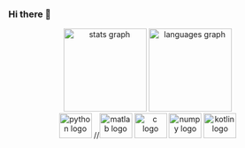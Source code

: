 ### Hi there 👋
<div align="center">
  <img src="https://github-readme-stats.vercel.app/api?username=KraleOfRIVIA&theme=onedark&show_icons=true&hide_rank=true&custom_title=Stats&count_private=true&hide_border=true&hide=issues&line_height=24&bg_color=0d1117" height="150" alt="stats graph"  />
  <img src="https://github-readme-stats.vercel.app/api/top-langs/?username=KraleOfRIVIA&layout=compact&theme=onedark&count_private=true&hide_border=true&bg_color=0d1117" height="150" alt="languages graph"  />
</div>
<div align="center">
  <img src="https://cdn.jsdelivr.net/gh/devicons/devicon/icons/python/python-original.svg" height="45" width="59" alt="python logo"  />
  //<img src="https://cdn.jsdelivr.net/gh/devicons/devicon/icons/django/django-plain.svg](https://github.com/devicons/devicon/blob/master/icons/matlab/matlab-original.svg" height="45" width="59" alt="matlab logo"  />
  <img src="https://cdn.jsdelivr.net/gh/devicons/devicon/icons/c++/c++-original.svg" height="45" width="59" alt="c logo"  />
  <img src="https://cdn.jsdelivr.net/gh/devicons/devicon/icons/numpy/numpy-original.svg" height="45" width="59" alt="numpy logo"  />
  <img src="https://cdn.jsdelivr.net/gh/devicons/devicon/icons/kotlin/kotlin-original.svg" height="45" width="59" alt="kotlin logo"  />
</div>
<!--
**KraleOfRIVIA/KraleOfRIVIA** is a ✨ _special_ ✨ repository because its `README.md` (this file) appears on your GitHub profile.

Here are some ideas to get you started:

- 🔭 I’m currently working on ...
- 🌱 I’m currently learning ...
- 👯 I’m looking to collaborate on ...
- 🤔 I’m looking for help with ...
- 💬 Ask me about ...
- 📫 How to reach me: ...
- 😄 Pronouns: ...
- ⚡ Fun fact: ...
-->
